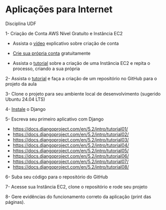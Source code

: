 # Aplicações para Internet
Disciplina UDF


1- Criação de Conta AWS Nível Gratuíto e Instância EC2

- Assista o [vídeo](https://www.youtube.com/watch?v=W3Ro_HsTa9U) explicativo sobre criação de conta

- [Crie sua própria conta](https://aws.amazon.com/pt/s/dm/landing-page/start-your-free-trial/) gratuitamente

- Assista o [tutorial](https://www.youtube.com/watch?v=86Tuwtn3zp0) sobre a criação de uma Instância EC2 e repita o processo, criando a sua própria

2- Assista o [tutorial](https://www.youtube.com/watch?v=-RZ03WHqkaY) e faça a criação de um repositório no GitHub para o projeto da aula

3- Clone o projeto para seu ambiente local de desenvolvimento (sugerido Ubuntu 24.04 LTS)

4- [Instale](https://docs.djangoproject.com/en/5.2/intro/install/) o Django

5- Escreva seu primeiro aplicativo com Django
- https://docs.djangoproject.com/en/5.2/intro/tutorial01/
- https://docs.djangoproject.com/en/5.2/intro/tutorial02/
- https://docs.djangoproject.com/en/5.2/intro/tutorial03/
- https://docs.djangoproject.com/en/5.2/intro/tutorial04/
- https://docs.djangoproject.com/en/5.2/intro/tutorial05/
- https://docs.djangoproject.com/en/5.2/intro/tutorial06/
- https://docs.djangoproject.com/en/5.2/intro/tutorial07/
- https://docs.djangoproject.com/en/5.2/intro/tutorial08/
  
6- Suba seu código para o repositório do GitHub

7- Acesse sua Instância EC2, clone o repositório e rode seu projeto

8- Gere evidências do funcionamento correto da aplicação (print das páginas).
